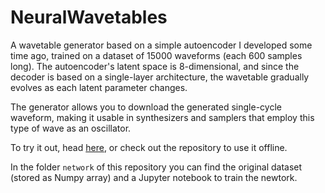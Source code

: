 # NeuralWavetables

A wavetable generator based on a simple autoencoder I developed some time ago, trained on a dataset of 15000 waveforms (each 600 samples long). The autoencoder's latent space is 8-dimensional, and since the decoder is based on a single-layer architecture, the wavetable gradually evolves as each latent parameter changes.

The generator allows you to download the generated single-cycle waveform, making it usable in synthesizers and samplers that employ this type of wave as an oscillator.

To try it out, head [here](https://valeriorlandini.github.io/neuralwavetables/), or check out the repository to use it offline.

In the folder `network` of this repository you can find the original dataset (stored as Numpy array) and a Jupyter notebook to train the newtork.
